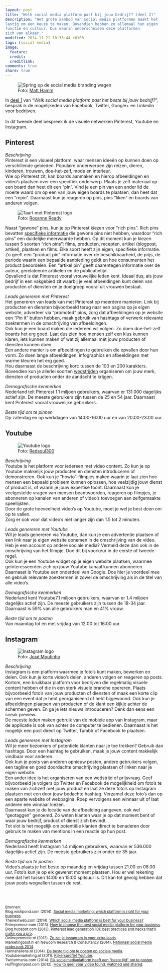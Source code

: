 ```yaml
---
layout: post
title: "Welk social media platform past bij jouw bedrijf? (deel 2)"
description: "Het grote aanbod van social media platformen maakt het
lastig om een keuze te maken. Bovendien hebben ze allemaal hun eigen
functie en cultuur. Dus waarin onderscheiden deze platformen
zich van elkaar."
modified: 2014-11-21 10:33:44 +0100
tags: [social media]
image:
  feature: 
  credit: 
  creditlink: 
comments: true
share: true
---
```


<figure>
<img src="/images/social-media.png" alt="Spring op de social media
branding wagen">
<figcaption>Foto: <a href="http://bit.ly/1xxa7hd">Matt Hamm</a>
</figcaption>
</figure>

In <a
href="http://theknowsyferret.github.io/welk-social-media-platform-past-bij-jouw-bedrijf-deel-1/">deel
1</a> van “_Welk social media platform past het beste bij jouw
bedrijf?_”, besprak ik de mogelijkeden van Facebook, Twitter, Google+
en Linkedin voor bedrijven.<br><br>
In dit tweede deel bespreek ik de visuele netwerken Pinterest, Youtube
en Instagram.

<h2>Pinterest</h2>

_Beschrijving_<br>
Pinterest is een visueel platform, waar mensen ideeën op kunnen doen op verschillende gebieden. Populaire onderwerpen zijn reizen, dieren, kinderen, trouwen, doe-het-zelf, mode en interieur.<br>
Wie op Pinterest zit, kan boards aanmaken en hierop afbeeldingen en
video’s plaatsen over een specifiek onderwerp. Plaats je zelf
materiaal op een board dan heet dit een “pin”. Vind je een pin van een
ander lid de moeite waard om op een van jouw eigen boards te plaatsen,
dan heet dat een “repin”. Daarnaast kun je reageren op pins, pins
“liken” en boards van anderen volgen.<br>

<figure class="floatright">
<img src="/images/pinterest-logo.jpg" alt="Taart met Pinterest logo">
<figcaption>Foto: <a href="http://bit.ly/1HjMkWj">Roxanne Ready</a>
</figcaption>
</figure>

Naast “gewone” pins, kun je op Pinterest kiezen voor “rich pins”. Rich
pins bevatten <a
href="https://developers.pinterest.com/rich_pins_overview/">specifieke
informatie</a> die gewone pins niet hebben, waardoor “rich pins” een duidelijke meerwaarde hebben. 
Op dit moment kun je kiezen tussen 5 soorten “rich pins”: films, producten, recepten, artikel (blogpost, artikel), plaatsen en films. Elke soort heeft zijn eigen, specifieke informatie. Zo geeft een “product pin” informatie over de beschikbaarheid, de prijs, de periode waarin een bepaalde aanbieding geldt en hoe consumenten het product beoordelen. Een “artikel pin” geeft daarentegen informatie over de auteur, gerelateerde artikelen en de publicatietijd.<br> 
Opvallend is dat Pinterest vooral vrouwelijke leden kent. Ideaal dus, als jouw bedrijf in een vakgebied zit waarbij je veel afbeeldingen kunt delen van producten of diensten en je doelgroep vooral uit vrouwen bestaat.

_Leads genereren met Pinterest_<br>
Het genereren van leads kan met Pinterest op meerdere manieren. Link bij producten en diensten bijvoorbeeld terug naar een pagina op je eigen website, adverteer via “promoted” pins, zorg dat afbeeldingen op je website een “Pin it” button hebben, maak gebruik van hashtags of verwerk relevante zoektermen in de omschrijving van afbeeldingen.<br>
Ook kun je een board maken die iedereen wil volgen. Zo doen doe-het-zelf boards het erg goed. Laat dus zien hoe mensen zelf een klus kunnen klaren, iets kunnen maken of wat zij allemaal met jouw producten of diensten kunnen doen.<br> 
Een andere manier is om afbeeldingen te gebruiken die opvallen door hun vorm. Zo doen lange afbeeldingen, infographics en afbeeldingen met warme kleuren het erg goed.<br> 
Hou daarnaast de beschrijving kort: tussen de 100 en 200 karakters.<br>
Bovendien kun je allerlei soorten <a href="http://www.socialmediaexaminer.com/pinterest-contest/">wedstrijden</a> organiseren om jouw merk, diensten of producten onder de aandacht te krijgen. 

_Demografische kenmerken_<br>
Nederland telt Pinterest 1.1 miljoen gebruikers, waarvan er 131.000
dagelijks actief zijn. De meeste gebruikers zijn tussen de 25 en 54 jaar. Daarnaast kent Pinterest vooral vrouwelijke gebruikers.  

_Beste tijd om te pinnen_<br>
Op zaterdag en op werkdagen van 14:00-16:00 uur en van 20:00-23:00
uur.

<h2>Youtube</h2>
<figure>
<img src="/images/youtube-logo.png" alt="Youtube logo">
<figcaption>Foto: <a href="http://bit.ly/1xONl3l">Redsoul300</a>
</figcaption>
</figure>

_Beschrijving_<br>
Youtube is het platform voor iedereen met video content. Zo kun je op Youtube makkelijk jouw producten en diensten introduceren of demonstreren. Ook kun je “howto”-filmpjes maken waarin je laat zien hoe mensen een bepaald probleem kunnen oplossen, hoe veelzijdig jouw dienst of product is, of waarin je jouw expertise toont. Daarnaast kun je veelgestelde vragen van mensen beantwoorden, reageren op filmpjes, je abonneren op kanalen van anderen of video’s toevoegen aan zelfgemaakte speellijsten.<br>
Door de grote hoeveelheid video’s op Youtube, moet je wel je best doen om op te vallen.<br>
Zorg er ook voor dat video’s niet langer zijn dan 1.5 tot 2 minuten. 

_Leads genereren met Youtube_<br>
Wil je leads genereren via Youtube, dan kun je een advertentie plaatsen of een link naar je eigen website opnemen in de omschrijving van de video. Heb je een account op andere sociale media? Vermeld deze dan ook in de omschrijving van het filmpje. Doe dit bij voorkeur in de eerste of tweede regel.<br>
Ook kun je een Youtube widget op je eigen website plaatsen, waarmee geïnteresseerden zich op jouw Youtube kanaal kunnen abonneren. 
Daarnaast is Youtube een onderdeel van Google. Doe hier je voordeel
mee en gebruik relevante zoektermen in zowel de omschrijving als in de
titel van alle video’s.

_Demografische kenmerken_<br>
Nederland kent Youtube7.1 miljoen gebruikers, waarvan er 1.4 miljoen dagelijks actief zijn.
De meeste gebruikers zijn tussen de 18-34 jaar. Daarnaast is 59% van alle gebruikers man en 41% vrouw. 

_Beste tijd om te posten_<br>
Van maandag tot en met vrijdag van 12:00 tot 16:00 uur. 

<h2>Instagram</h2>
<figure class="floatright">
<img src="/images/instagram-logo.png" alt="Instagram logo">
<figcaption>Foto: <a href="http://bit.ly/1Ah5UAq">José Moutinho</a>
</figcaption>
</figure>

_Beschrijving_<br>
Instagram is een platform waarmee je foto’s kunt maken, bewerken en delen. Ook kun je korte video’s delen, anderen volgen en reageren op posts. Kortom, een bruikbaar platform voor bedrijven die regelmatig visuele content hebben of die in een sterk visuele branche opereren. 
Plaats bijvoorbeeld foto’s van jouw producten of diensten of maak een korte clip van een event dat je hebt georganiseerd of hebt bijgewoond. Ook kun je afbeeldingen plaatsen van producten of de klant een kijkje achter de schermen geven. 
En ga je iets nieuws introduceren? Denk dan eens een sneak preview.<br>
De meeste leden maken gebruik van de mobiele app van Instagram, maar de applicatie is ook van achter de computer te bedienen. Daarnaast is het mogelijk een post direct op Twitter, Tumblr of Facebook te plaatsen. 

_Leads genereren met Instagram_<br>
Wil je meer bezoekers of potentiële klanten naar je toe trekken? Gebruik dan hashtags. Door een hashtag te gebruiken, maak je jouw content makkelijk vindbaar voor anderen.<br> 
Ook kun je posts van anderen opnieuw posten, andere gebruikers volgen, een tagline en goed doordachte omschrijving plaatsen of linken naar je eigen website.<br>
Een ander idee is het organiseren van een wedstrijd of prijsvraag. Geef bijvoorbeeld je volgers op Twitter en Facebook de mogelijkheid om foto’s te maken van zichzelf met jouw product en laat ze deze foto’s op Instagram plaatsen met een door jouw bedachte hashtag. Verzamel deze foto’s dan op een aparte website of webpagina. Roep vervolgens een winnaar uit of laat anderen een winnaar kiezen.<br>
Daarnaast kun je de locatie van de afbeelding aangeven, ook wel
“geotaggen” genoemd. Zo weten klanten waar je op dat moment bent of
waar jouw bedrijf, product of dienst zich bevindt.<br>
Tot slot is het mogelijk om potentiële klanten direct te benaderen door gebruik te maken van mentions in een reactie op hun post. 

_Demografische kenmerken_<br>
Nederland heeft Instagram 1.4 miljoen gebruikers, waarvan er 536.000 dagelijks actief zijn.
De meeste gebruikers zijn onder de 35 jaar. 

_Beste tijd om te posten_<br>
Video’s plaats je het beste op maandag en vrijdag tussen 21.00 en 08.00 uur. Foto’s kun je op elk gewenst moment plaatsen. Hou er wel rekening mee dat het tussen 14:00 en 15:00 spitsuur is. Dit kan tot gevolg hebben dat jouw posts wegvallen tussen de rest. 

<br><br>

<small>Bronnen:<br>
Blog.wishpond.com (2014). <a href="http://blog.wishpond.com/post/72672192941/social-media-marketing-which-platform-is-right-for">Social media marketing: which platform is
right for your business</a>.<br>
Thenextweb.com (2014). <a
href="http://thenextweb.com/socialmedia/2014/03/05/social-media-platform-best-business/">Which
social media platform is best for your business?</a><br>
Entrepreneur.com (2013). <a
href="http://www.entrepreneur.com/article/230020">How to choose the
best social media platform for your business</a>.<br>
Blog.hubspot.com (2013). <a
href="https://blog.hubspot.com/marketing/how-to-generate-leads-with-pinterest-ht">
Pinterest lead generation 101: best practices and hacks that'll make
you a pro</a>.<br>
Onlinepromotie.nl (2013). <a
href="http://www.onlinepromotie.nl/weblog/zo-zet-je-instagram-in-voor-extra-leads.html">Zo
zet je Instagram in voor extra leads</a>.<br>
Marketingoost.nl en Newcom Research & Consultancy (2014). <a
href="https://www.marketingoost.nl/nl/publicaties/nationale-social-media-onderzoek-2014/">Nationaal
social media onderzoek 2014</a>.<br>
Hannahellens.nl (2014). <a
href="http://hannahellens.nl/de-beste-tijd-om-te-posten-op-sociale-media/">De
beste tijd om te posten op sociale media</a>.<br>
Youtubemarketing.nl (2011). <a
href="https://blog.hubspot.com/marketing/how-to-generate-leads-with-pinterest-ht">
Kijkersprofiel Youtube</a>.<br>
Twittermania.com (2014). <a href="http://twittermania.nl/2014/03/elk-socialmedia-platform-heeft-een-eigen-beste-tijd-om-te-posten-infographic/">Elk socialmediaplatform heeft een
"beste tijd" om te posten</a>.<br>
Huffingtonpost.com (2012). <a
href="http://www.huffingtonpost.com/michael-litt/youtube-tips_b_1910731.html">
How to geer your video found, watched and shared</a>.<br>
